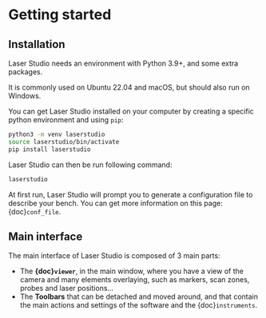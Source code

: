 # Getting started


## Installation

Laser Studio needs an environment with Python 3.9+, and some extra packages.

It is commonly used on Ubuntu 22.04 and macOS, but should also run on Windows.

You can get Laser Studio installed on your computer by creating a specific python environment and using ``pip``:

```sh
python3 -m venv laserstudio
source laserstudio/bin/activate
pip install laserstudio
```

Laser Studio can then be run following command:

```sh
laserstudio
```

At first run, Laser Studio will prompt you to generate a configuration file to describe your bench. 
You can get more information on this page: {doc}`conf_file`.

## Main interface

The main interface of Laser Studio is composed of 3 main parts:

- The **{doc}`viewer`**, in the main window, where you have a view of the camera and many elements overlaying, such as markers, scan zones, probes and laser positions...
- The **Toolbars** that can be detached and moved around, and that contain the main actions and settings of the software and the {doc}`instruments`.
